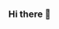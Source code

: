 ### Hi there 👋

<!--
**SebitKafe/SebitKafe** is a ✨ _special_ ✨ repository because its `README.md` (this file) appears on your GitHub profile.

Here are some ideas to get you started:

- 🔭 I’m currently working on Website Project
- 🌱 I’m currently learning Python and Java
- 👯 I’m looking to collaborate on any intresting Project
- 🤔 I’m looking for help with Python programing language
- 💬 Ask me about anything 
- 📫 How to reach me: sebitkafe@gmail.com
- 😄 Pronouns: He/Him
- ⚡ Fun fact: The Firefox logo isn't a fox… it's a red panda!
-->
